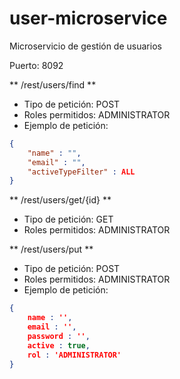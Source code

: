 # user-microservice
Microservicio de gestión de usuarios 

Puerto: 8092

** /rest/users/find **
* Tipo de petición: POST
* Roles permitidos: ADMINISTRATOR
* Ejemplo de petición:

```json
{
    "name" : "",
    "email" : "",
    "activeTypeFilter" : ALL
}
```

** /rest/users/get/{id} **
* Tipo de petición: GET
* Roles permitidos: ADMINISTRATOR


** /rest/users/put **
* Tipo de petición: POST
* Roles permitidos: ADMINISTRATOR
* Ejemplo de petición:

```json
{  
    name : '',
    email : '',
    password : '',
    active : true,
    rol : 'ADMINISTRATOR'
}
```

